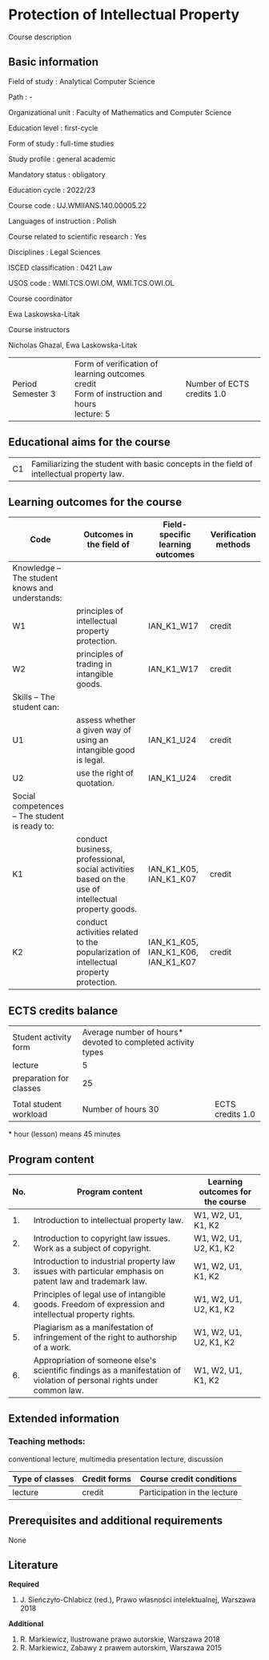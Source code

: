 # Protection of Intellectual Property

Course description

## Basic information

Field of study
:   Analytical Computer Science

Path
:   -

Organizational unit
:   Faculty of Mathematics and Computer Science

Education level
:   first-cycle

Form of study
:   full-time studies

Study profile
:   general academic

Mandatory status
:   obligatory

Education cycle
:   2022/23

Course code
:   UJ.WMIIANS.140.00005.22

Languages of instruction
:   Polish

Course related to scientific research
:   Yes

Disciplines
:   Legal Sciences

ISCED classification
:   0421 Law

USOS code
:   WMI.TCS.OWI.OM, WMI.TCS.OWI.OL

Course coordinator

Ewa Laskowska-Litak

Course instructors

Nicholas Ghazal, Ewa Laskowska-Litak

|  |  |  |
| --- | --- | --- |
| Period  Semester 3 | Form of verification of learning outcomes <br/> credit <br/> Form of instruction and hours  <br/> lecture: 5 | Number of ECTS credits  1.0 |

## Educational aims for the course

|  |  |
| --- | --- |
| C1 | Familiarizing the student with basic concepts in the field of intellectual property law. |

## Learning outcomes for the course

| Code | Outcomes in the field of | Field-specific learning outcomes | Verification methods |
| --- | --- | --- | --- |
| Knowledge – The student knows and understands: | | | |
| W1 | principles of intellectual property protection. | IAN\_K1\_W17 | credit |
| W2 | principles of trading in intangible goods. | IAN\_K1\_W17 | credit |
| Skills – The student can: | | | |
| U1 | assess whether a given way of using an intangible good is legal. | IAN\_K1\_U24 | credit |
| U2 | use the right of quotation. | IAN\_K1\_U24 | credit |
| Social competences – The student is ready to: | | | |
| K1 | conduct business, professional, social activities based on the use of intellectual property goods. | IAN\_K1\_K05,   IAN\_K1\_K07 | credit |
| K2 | conduct activities related to the popularization of intellectual property protection. | IAN\_K1\_K05,   IAN\_K1\_K06,   IAN\_K1\_K07 | credit |

## ECTS credits balance

|  |  |  |
| --- | --- | --- |
| Student activity form | Average number of hours* devoted to completed activity types | |
| lecture | 5 | |
| preparation for classes | 25 | |
|  | | |
| Total student workload | Number of hours  30 | ECTS credits  1.0 |

\* hour (lesson) means 45 minutes

## Program content

| No. | Program content | Learning outcomes for the course |
| --- | --- | --- |
| 1. | Introduction to intellectual property law. | W1,   W2,   U1,   K1,   K2 |
| 2. | Introduction to copyright law issues. Work as a subject of copyright. | W1,   W2,   U1,   U2,   K1,   K2 |
| 3. | Introduction to industrial property law issues with particular emphasis on patent law and trademark law. | W1,   W2,   U1,   K1,   K2 |
| 4. | Principles of legal use of intangible goods. Freedom of expression and intellectual property rights. | W1,   W2,   U1,   U2,   K1,   K2 |
| 5. | Plagiarism as a manifestation of infringement of the right to authorship of a work. | W1,   W2,   U1,   U2,   K1,   K2 |
| 6. | Appropriation of someone else's scientific findings as a manifestation of violation of personal rights under common law. | W1,   W2,   U1,   K1,   K2 |

## Extended information

### Teaching methods:

conventional lecture, multimedia presentation lecture, discussion

| Type of classes | Credit forms | Course credit conditions |
| --- | --- | --- |
| lecture | credit | Participation in the lecture |

## Prerequisites and additional requirements

None

## Literature

**Required** 

1. J. Sieńczyło-Chlabicz (red.), Prawo własności intelektualnej, Warszawa 2018

**Additional** 

1. R. Markiewicz, Ilustrowane prawo autorskie, Warszawa 2018
2. R. Markiewicz, Zabawy z prawem autorskim, Warszawa 2015